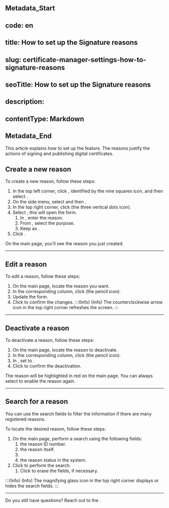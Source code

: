 ## Metadata_Start 
## code: en
## title: How to set up the Signature reasons 
## slug: certificate-manager-settings-how-to-signature-reasons 
## seoTitle: How to set up the Signature reasons 
## description:  
## contentType: Markdown 
## Metadata_End
This article explains how to set up the  feature. The reasons justify the actions of signing and publishing digital certificates.

## Create a new reason
To create a new reason, follow these steps:

1. In the top left corner, click , identified by the nine squares icon, and then select .
2. On the side menu, select  and then .
3. In the top right corner, click  (the three vertical dots icon).
4. Select ; this will open the  form.
    1. In , enter the reason.
    2. From , select the purpose.
    3. Keep  as .
6. Click .

On the  main page, you'll see the reason you just created.
* * *
## Edit a reason
To edit a reason, follow these steps:

1. On the  main page, locate the reason you want.
2. In the corresponding  column, click  (the pencil icon).
3. Update the form.
4. Click  to confirm the changes.
:::(Info) (Info)
The counterclockwise arrow icon  in the top right corner refreshes the screen.
:::
***
## Deactivate a reason
To deactivate a reason, follow these steps:

1. On the  main page, locate the reason to deactivate.
2. In the corresponding  column, click  (the pencil icon).
3. In , set to .
4. Click  to confirm the deactivation.

The reason will be highlighted in red on the  main page. You can always select  to enable the reason again.
***
## Search for a reason
You can use the search fields to filter the information if there are many registered reasons.

To locate the desired reason, follow these steps:

1. On the  main page, perform a search using the following fields:
    1.  the reason ID number.
    2.  the reason itself.
    3. 
    4.  the reason status in the system.
2. Click  to perform the search.
    1. Click  to erase the fields, if necessary.

:::(Info) (Info)
The magnifying glass icon in the top right corner displays or hides the search fields.
:::
***
Do you still have questions? Reach out to the .
